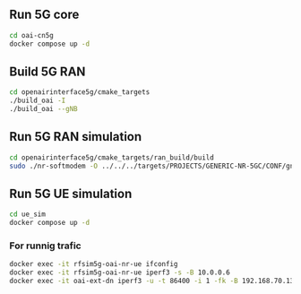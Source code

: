 ## Run 5G core
``` bash
cd oai-cn5g
docker compose up -d
```
## Build 5G RAN
``` bash
cd openairinterface5g/cmake_targets
./build_oai -I
./build_oai --gNB
```
## Run 5G RAN simulation 
``` bash
cd openairinterface5g/cmake_targets/ran_build/build
sudo ./nr-softmodem -O ../../../targets/PROJECTS/GENERIC-NR-5GC/CONF/gnb.sa.band78.fr1.106PRB.usrpb210.conf --rfsim -E --sa
```
## Run 5G UE simulation
``` bash
cd ue_sim
docker compose up -d
```
### For runnig trafic
``` bash
docker exec -it rfsim5g-oai-nr-ue ifconfig
docker exec -it rfsim5g-oai-nr-ue iperf3 -s -B 10.0.0.6
docker exec -it oai-ext-dn iperf3 -u -t 86400 -i 1 -fk -B 192.168.70.135 -b 20M -c 10.0.0.8
```
